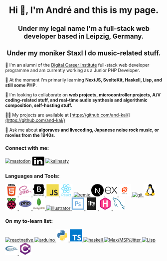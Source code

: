 <h1 align="center">Hi 👋, I'm André and this is my page.</h1>
<h2 align="center">Under my legal name I'm a full-stack web developer based in Leipzig, Germany.</h3>
<h2 align="center">Under my moniker Staxl I do music-related stuff.</h3>

🔭 I'm an alumni of the [Digital Career Institute](https://digitalcareerinstitute.org/) full-stack web developer programme and am currently working as a Junior PHP Developer.

📌 At the moment I'm primarily learning **NextJS, SvelteKit, Haskell, Lisp, and still some PHP**.

👾 I'm looking to collaborate on **web projects, microcontroller projects, A/V coding-related stuff, and real-time audio synthesis and algorithmic composition, self-hosting stuff.**

👨‍💻 My projects are available at [https://github.com/and-kal/](https://github.com/and-kal/)

💬 Ask me about **algoraves and livecoding, Japanese noise rock music, or movies from the 1940s**.

<h3 align="left">Connect with me:</h3>
<p align="left">
<a href="https://sonomu.club/@staxl" target="blank"><img align="center" src="https://upload.wikimedia.org/wikipedia/commons/4/48/Mastodon_Logotype_%28Simple%29.svg" alt="mastodon" height="30" width="40" /></a>
<a href="https://www.linkedin.com/in/andr%C3%A9-k-578791230/" target="blank"><img align="center" src="https://raw.githubusercontent.com/devicons/devicon/master/icons/linkedin/linkedin-plain.svg" alt="linkedin" height="30" width="40" /></a>
<a href="https://dev.to/kallnasty" target="blank"><img align="center" src="https://cdn.jsdelivr.net/npm/simple-icons@3.0.1/icons/dev-dot-to.svg" alt="kallnasty" height="30" width="40" /></a>
</p>

<h3 align="left">Languages and Tools:</h3>
<p align="left"> 
  <a href="https://www.w3.org/html/" target="_blank" rel="noopener noreferrer"> <img src="https://raw.githubusercontent.com/devicons/devicon/master/icons/html5/html5-original-wordmark.svg" alt="html5" width="40" height="40"/>
  </a> 
  <a href="https://sass-lang.com" target="_blank" rel="noopener noreferrer"> <img src="https://raw.githubusercontent.com/devicons/devicon/master/icons/sass/sass-original.svg" alt="sass" width="40" height="40"/>
  </a> 
  <a href="https://getbootstrap.com" target="_blank" rel="noopener noreferrer"> <img src="https://raw.githubusercontent.com/devicons/devicon/master/icons/bootstrap/bootstrap-plain-wordmark.svg" alt="bootstrap" width="40" height="40"/>
  </a> 
  <a href="https://developer.mozilla.org/en-US/docs/Web/JavaScript" target="_blank" rel="noopener noreferrer"> <img src="https://raw.githubusercontent.com/devicons/devicon/master/icons/javascript/javascript-original.svg" alt="javascript" width="40" height="40"/>
  </a> 
  <a href="https://reactjs.org/" target="_blank" rel="noopener noreferrer"> <img src="https://raw.githubusercontent.com/devicons/devicon/master/icons/react/react-original-wordmark.svg" alt="react" width="40" height="40"/>
  </a> 
  <a href="http://remix.run" target="_blank" rel="noopener noreferrer"> <img src="https://avatars.githubusercontent.com/u/72662859" alt="remix" width="40" height="40"/>
  </a> 
  <a href="https://github.com/vercel/next.js/" target="_blank" rel="noopener noreferrer"> <img src="https://raw.githubusercontent.com/devicons/devicon/master/icons/nextjs/nextjs-original.svg" alt="nextjs" width="40" height="40"/>
  </a>
  <a href="https://expressjs.com/" target="_blank" rel="noopener noreferrer"> <img src="https://raw.githubusercontent.com/devicons/devicon/master/icons/express/express-original.svg" alt="express" width="40" height="40"/>
  </a> 
  <a href="https://svelte.dev" target="_blank" rel="noopener noreferrer"> <img src="https://raw.githubusercontent.com/devicons/devicon/master/icons/svelte/svelte-original-wordmark.svg" alt="svelte" width="40" height="40"/>
  </a> 
  <a href="https://git-scm.com/" target="_blank" rel="noopener noreferrer"> <img src="https://www.vectorlogo.zone/logos/git-scm/git-scm-icon.svg" alt="git" width="40" height="40"/>
  </a> 
  <a href="https://www.linux.org/" target="_blank" rel="noopener noreferrer"> <img src="https://raw.githubusercontent.com/devicons/devicon/master/icons/linux/linux-original.svg" alt="linux" width="40" height="40"/>
  </a> 
  <a href="https://www.raspberrypi.org/" target="_blank" rel="noopener noreferrer"> <img src="https://raw.githubusercontent.com/devicons/devicon/master/icons/raspberrypi/raspberrypi-original.svg" alt="raspberrypi" width="40" height="40"/>
  </a> 
  <a href="https://www.php.net" target="_blank" rel="noopener noreferrer"> <img src="https://raw.githubusercontent.com/devicons/devicon/master/icons/php/php-original.svg" alt="php" width="40" height="40"/>
  </a> 
  <a href="https://www.mongodb.com/" target="_blank" rel="noopener noreferrer"> <img src="https://raw.githubusercontent.com/devicons/devicon/master/icons/mongodb/mongodb-original-wordmark.svg" alt="mongodb" width="40" height="40"/>
  </a> 
  <a href="https://www.adobe.com/in/products/illustrator.html" target="_blank" rel="noopener noreferrer"> <img src="https://www.vectorlogo.zone/logos/adobe_illustrator/adobe_illustrator-icon.svg" alt="illustrator" width="40" height="40"/>
  </a> 
  <a href="https://www.photoshop.com/en" target="_blank" rel="noopener noreferrer"> <img src="https://raw.githubusercontent.com/devicons/devicon/master/icons/photoshop/photoshop-line.svg" alt="photoshop" width="40" height="40"/>
  </a>  
  <a href="https://github.com/11ty/eleventy" target="_blank" rel="noopener noreferrer"> <img src="https://raw.githubusercontent.com/devicons/devicon/master/icons/eleventy/eleventy-original.svg" alt="11ty" width="40" height="40"/>
  </a>
  <a href="https://github.com/gohugoio/hugo" target="_blank" rel="noopener noreferrer"> <img src="https://raw.githubusercontent.com/devicons/devicon/master/icons/hugo/hugo-original.svg" alt="Hugo" width="40" height="40"/>
  </a>
  <a href="https://www.mysql.com/" target="_blank" rel="noopener noreferrer"> <img src="https://raw.githubusercontent.com/devicons/devicon/master/icons/mysql/mysql-original.svg" alt="MySQL" width="40" height="40"/>
  </a>
</p>

<h3 align="left">On my to-learn list:</h3>
  <p align="left"> 
    <a href="https://reactnative.dev/" target="_blank" rel="noopener noreferrer"> 
    <img src="https://reactnative.dev/img/header_logo.svg" alt="reactnative" width="40" height="40"/>
    </a>
    <a href="https://www.arduino.cc/" target="_blank" rel="noopener noreferrer">
    <img src="https://cdn.worldvectorlogo.com/logos/arduino-1.svg" alt="arduino" width="40" height="40"/>
    </a>
    <a href="https://www.python.org/" target="_blank" rel="noopener noreferrer">
    <img src="https://raw.githubusercontent.com/devicons/devicon/master/icons/python/python-original.svg" alt="python" width="40" height="40"/>
    </a>
    <a href="https://www.typescriptlang.org/" target="_blank" rel="noopener noreferrer">
    <img src="https://raw.githubusercontent.com/devicons/devicon/master/icons/typescript/typescript-original.svg" alt="typescript" width="40" height="40"/>
    </a>
    <a href="https://www.haskell.org/" target="_blank" rel="noopener noreferrer">
    <img src="https://upload.wikimedia.org/wikipedia/commons/1/1c/Haskell-Logo.svg" alt="haskell" width="40" height="40"/>
    </a>    
    <a href="https://cycling74.com/products/max" target="_blank" rel="noopener noreferrer">
    <img src="https://docs.cycling74.com/static/img/max8_logo.svg" alt="Max/MSP/Jitter" width="40" height="40"/>
    </a>
    <a href="https://lispcookbook.github.io/cl-cookbook/" target="_blank" rel="noopener noreferrer">
    <img src="https://lispcookbook.github.io/cl-cookbook/assets/cl-logo-blue.png" alt="Lisp" width="40" height="40"/>
    </a>
    <a href="https://www.opengl.org/" target="_blank" rel="noopener noreferrer">
    <img src="https://raw.githubusercontent.com/devicons/devicon/master/icons/opengl/opengl-original.svg" alt="opengl" width="40" height="40"/>
    </a>
    <a href="https://www.w3schools.com/cs/" target="_blank" rel="noopener noreferrer">
    <img src="https://raw.githubusercontent.com/devicons/devicon/master/icons/csharp/csharp-original.svg" alt="csharp" width="40" height="40"/>
    </a>
</p>
